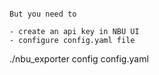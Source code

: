 
```

But you need to

- create an api key in NBU UI
- configure config.yaml file
```
./nbu_exporter config config.yaml